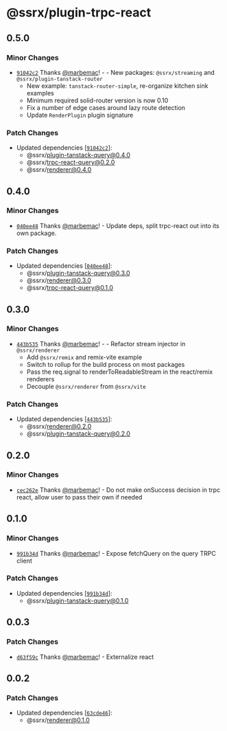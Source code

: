 # @ssrx/plugin-trpc-react

## 0.5.0

### Minor Changes

- [`91042c2`](https://github.com/marbemac/ssrx/commit/91042c2512c828d942c2e5c2e2fce16dbc0ded67) Thanks
  [@marbemac](https://github.com/marbemac)! - - New packages: `@ssrx/streaming` and `@ssrx/plugin-tanstack-router`
  - New example: `tanstack-router-simple`, re-organize kitchen sink examples
  - Minimum required solid-router version is now 0.10
  - Fix a number of edge cases around lazy route detection
  - Update `RenderPlugin` plugin signature

### Patch Changes

- Updated dependencies [[`91042c2`](https://github.com/marbemac/ssrx/commit/91042c2512c828d942c2e5c2e2fce16dbc0ded67)]:
  - @ssrx/plugin-tanstack-query@0.4.0
  - @ssrx/trpc-react-query@0.2.0
  - @ssrx/renderer@0.4.0

## 0.4.0

### Minor Changes

- [`040ee48`](https://github.com/marbemac/ssrx/commit/040ee4869cf7fa5bb12cbb711be9d47d3d539c29) Thanks
  [@marbemac](https://github.com/marbemac)! - Update deps, split trpc-react out into its own package.

### Patch Changes

- Updated dependencies [[`040ee48`](https://github.com/marbemac/ssrx/commit/040ee4869cf7fa5bb12cbb711be9d47d3d539c29)]:
  - @ssrx/plugin-tanstack-query@0.3.0
  - @ssrx/renderer@0.3.0
  - @ssrx/trpc-react-query@0.1.0

## 0.3.0

### Minor Changes

- [`443b535`](https://github.com/marbemac/ssrx/commit/443b535a5a3767a453114038796baf1f684ebfed) Thanks
  [@marbemac](https://github.com/marbemac)! - - Refactor stream injector in `@ssrx/renderer`
  - Add `@ssrx/remix` and remix-vite example
  - Switch to rollup for the build process on most packages
  - Pass the req.signal to renderToReadableStream in the react/remix renderers
  - Decouple `@ssrx/renderer` from `@ssrx/vite`

### Patch Changes

- Updated dependencies [[`443b535`](https://github.com/marbemac/ssrx/commit/443b535a5a3767a453114038796baf1f684ebfed)]:
  - @ssrx/renderer@0.2.0
  - @ssrx/plugin-tanstack-query@0.2.0

## 0.2.0

### Minor Changes

- [`cec262e`](https://github.com/marbemac/ssrx/commit/cec262ec3c80fba5f5d6c9af066672137e534e1d) Thanks
  [@marbemac](https://github.com/marbemac)! - Do not make onSuccess decision in trpc react, allow user to pass their own
  if needed

## 0.1.0

### Minor Changes

- [`991b34d`](https://github.com/marbemac/ssrx/commit/991b34d3faf0195401ac99a0094718b11db493a5) Thanks
  [@marbemac](https://github.com/marbemac)! - Expose fetchQuery on the query TRPC client

### Patch Changes

- Updated dependencies [[`991b34d`](https://github.com/marbemac/ssrx/commit/991b34d3faf0195401ac99a0094718b11db493a5)]:
  - @ssrx/plugin-tanstack-query@0.1.0

## 0.0.3

### Patch Changes

- [`d63f59c`](https://github.com/marbemac/ssrx/commit/d63f59cf72ccd37ca9682f14108883ae3dd90229) Thanks
  [@marbemac](https://github.com/marbemac)! - Externalize react

## 0.0.2

### Patch Changes

- Updated dependencies [[`63cde46`](https://github.com/marbemac/ssrx/commit/63cde4631a142ffe352a9fa008b09f153a45ce1d)]:
  - @ssrx/renderer@0.1.0
